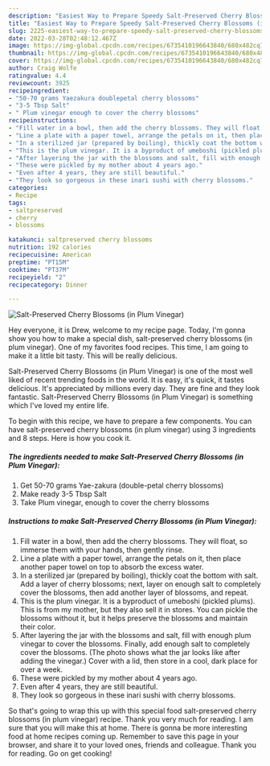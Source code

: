 ```yaml
---
description: "Easiest Way to Prepare Speedy Salt-Preserved Cherry Blossoms (in Plum Vinegar)"
title: "Easiest Way to Prepare Speedy Salt-Preserved Cherry Blossoms (in Plum Vinegar)"
slug: 2225-easiest-way-to-prepare-speedy-salt-preserved-cherry-blossoms-in-plum-vinegar
date: 2022-03-28T02:48:12.467Z
image: https://img-global.cpcdn.com/recipes/6735410196643840/680x482cq70/salt-preserved-cherry-blossoms-in-plum-vinegar-recipe-main-photo.jpg
thumbnail: https://img-global.cpcdn.com/recipes/6735410196643840/680x482cq70/salt-preserved-cherry-blossoms-in-plum-vinegar-recipe-main-photo.jpg
cover: https://img-global.cpcdn.com/recipes/6735410196643840/680x482cq70/salt-preserved-cherry-blossoms-in-plum-vinegar-recipe-main-photo.jpg
author: Craig Wolfe
ratingvalue: 4.4
reviewcount: 3925
recipeingredient:
- "50-70 grams Yaezakura doublepetal cherry blossoms"
- "3-5 Tbsp Salt"
- " Plum vinegar enough to cover the cherry blossoms"
recipeinstructions:
- "Fill water in a bowl, then add the cherry blossoms. They will float, so immerse them with your hands, then gently rinse."
- "Line a plate with a paper towel, arrange the petals on it, then place another paper towel on top to absorb the excess water."
- "In a sterilized jar (prepared by boiling), thickly coat the bottom with salt. Add a layer of cherry blossoms; next, layer on enough salt to completely cover the blossoms, then add another layer of blossoms, and repeat."
- "This is the plum vinegar. It is a byproduct of umeboshi (pickled plums). This is from my mother, but they also sell it in stores. You can pickle the blossoms without it, but it helps preserve the blossoms and maintain their color."
- "After layering the jar with the blossoms and salt, fill with enough plum vinegar to cover the blossoms. Finally, add enough salt to completely cover the blossoms. (The photo shows what the jar looks like after adding the vinegar.) Cover with a lid, then store in a cool, dark place for over a week."
- "These were pickled by my mother about 4 years ago."
- "Even after 4 years, they are still beautiful."
- "They look so gorgeous in these inari sushi with cherry blossoms."
categories:
- Recipe
tags:
- saltpreserved
- cherry
- blossoms

katakunci: saltpreserved cherry blossoms 
nutrition: 192 calories
recipecuisine: American
preptime: "PT15M"
cooktime: "PT37M"
recipeyield: "2"
recipecategory: Dinner

---
```



![Salt-Preserved Cherry Blossoms (in Plum Vinegar)](https://img-global.cpcdn.com/recipes/6735410196643840/680x482cq70/salt-preserved-cherry-blossoms-in-plum-vinegar-recipe-main-photo.jpg)

Hey everyone, it is Drew, welcome to my recipe page. Today, I'm gonna show you how to make a special dish, salt-preserved cherry blossoms (in plum vinegar). One of my favorites food recipes. This time, I am going to make it a little bit tasty. This will be really delicious.

Salt-Preserved Cherry Blossoms (in Plum Vinegar) is one of the most well liked of recent trending foods in the world. It is easy, it's quick, it tastes delicious. It's appreciated by millions every day. They are fine and they look fantastic. Salt-Preserved Cherry Blossoms (in Plum Vinegar) is something which I've loved my entire life.




To begin with this recipe, we have to prepare a few components. You can have salt-preserved cherry blossoms (in plum vinegar) using 3 ingredients and 8 steps. Here is how you cook it.

<!--inarticleads1-->

##### The ingredients needed to make Salt-Preserved Cherry Blossoms (in Plum Vinegar):

1. Get 50-70 grams Yae-zakura (double-petal cherry blossoms)
1. Make ready 3-5 Tbsp Salt
1. Take  Plum vinegar, enough to cover the cherry blossoms




<!--inarticleads2-->

##### Instructions to make Salt-Preserved Cherry Blossoms (in Plum Vinegar):

1. Fill water in a bowl, then add the cherry blossoms. They will float, so immerse them with your hands, then gently rinse.
1. Line a plate with a paper towel, arrange the petals on it, then place another paper towel on top to absorb the excess water.
1. In a sterilized jar (prepared by boiling), thickly coat the bottom with salt. Add a layer of cherry blossoms; next, layer on enough salt to completely cover the blossoms, then add another layer of blossoms, and repeat.
1. This is the plum vinegar. It is a byproduct of umeboshi (pickled plums). This is from my mother, but they also sell it in stores. You can pickle the blossoms without it, but it helps preserve the blossoms and maintain their color.
1. After layering the jar with the blossoms and salt, fill with enough plum vinegar to cover the blossoms. Finally, add enough salt to completely cover the blossoms. (The photo shows what the jar looks like after adding the vinegar.) Cover with a lid, then store in a cool, dark place for over a week.
1. These were pickled by my mother about 4 years ago.
1. Even after 4 years, they are still beautiful.
1. They look so gorgeous in these inari sushi with cherry blossoms.




So that's going to wrap this up with this special food salt-preserved cherry blossoms (in plum vinegar) recipe. Thank you very much for reading. I am sure that you will make this at home. There is gonna be more interesting food at home recipes coming up. Remember to save this page in your browser, and share it to your loved ones, friends and colleague. Thank you for reading. Go on get cooking!

